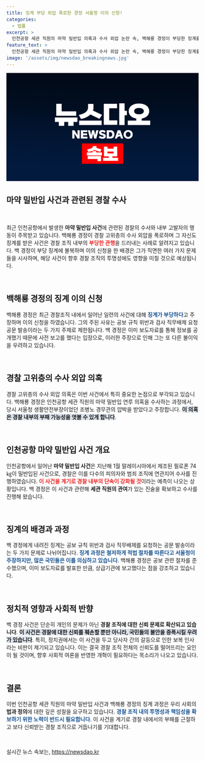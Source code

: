 ```yaml
---
title: 징계 부당 외압 폭로한 경정 서울청 이의 신청!
categories:
  - 법률
excerpt: >
  인천공항 세관 직원의 마약 밀반입 의혹과 수사 외압 논란 속, 백해룡 경정이 부당한 징계를 주장하며 이의를 제기했다. 그의 통화 내용과 사전 보고 해명은 경찰 내부의 긴장감을 더욱 고조시키고 있다. 클릭 시 전체 이야기를 확인해보세요!
feature_text: >
  인천공항 세관 직원의 마약 밀반입 의혹과 수사 외압 논란 속, 백해룡 경정이 부당한 징계를 주장하며 이의를 제기했다. 그의 통화 내용과 사전 보고 해명은 경찰 내부의 긴장감을 더욱 고조시키고 있다. 클릭 시 전체 이야기를 확인해보세요!
image: '/assets/img/newsdao_breakingnews.jpg'
---
```


<p><img src="/assets/img/newsdao_breakingnews.jpg" alt="flaretime 속보" /></p>

<h2 data-ke-size="size26">마약 밀반입 사건과 관련된 경찰 수사</h2>

<p data-ke-size="size16">&nbsp;</p>

<p>최근 인천공항에서 발생한 <b>마약 밀반입 사건</b>에 관련된 경찰의 수사와 내부 고발자의 행동이 주목받고 있습니다. 백해룡 경정이 경찰 고위층의 수사 외압을 폭로하며 그 자신도 징계를 받은 사건은 경찰 조직 내부의 <b><span style="color: #ee2323;">부당한 관행</span></b>을 드러내는 사례로 알려지고 있습니다. 백 경정이 부당 징계에 불복하며 이의 신청을 한 배경은 그가 직면한 여러 가지 문제들을 시사하며, 해당 사건이 향후 경찰 조직의 투명성에도 영향을 미칠 것으로 예상됩니다. </p>

<p data-ke-size="size16">&nbsp;</p>

<h2 data-ke-size="size26">백해룡 경정의 징계 이의 신청</h2>

<p>백해룡 경정은 최근 경찰조직 내에서 일어난 일련의 사건에 대해 <b><span style="color: #1a5490;">징계가 부당하다</span></b>고 주장하며 이의 신청을 하였습니다. 그의 주된 사유는 공보 규칙 위반과 검사 직무배제 요청 공문 발송이라는 두 가지 주제로 제한됩니다. 백 경정은 이미 보도자료를 통해 정보를 공개했기 때문에 사전 보고를 했다는 입장으로, 이러한 주장으로 인해 그는 또 다른 불이익을 우려하고 있습니다. </p>

<p data-ke-size="size16">&nbsp;</p>

<h2 data-ke-size="size26">경찰 고위층의 수사 외압 의혹</h2>

<p>경찰 고위층의 수사 외압 의혹은 이번 사건에서 특히 중요한 논점으로 부각되고 있습니다. 백해룡 경정은 인천공항 세관 직원의 마약 밀반입 연루 의혹을 수사하는 과정에서, 당시 서울청 생활안전부장이었던 조병노 경무관의 압박을 받았다고 주장합니다. <b><span style="background-color: #21538527;">이 의혹은 경찰 내부의 부패 가능성을 엿볼 수 있게 합니다</span></b>. </p>

<p data-ke-size="size16">&nbsp;</p>

<h2 data-ke-size="size26">인천공항 마약 밀반입 사건 개요</h2>

<p>인천공항에서 일어난 <b>마약 밀반입 사건</b>은 지난해 1월 말레이시아에서 제조된 필로폰 74㎏이 밀반입된 사건으로, 경찰은 이를 다수의 피의자와 범죄 조직에 연관지어 수사를 진행하였습니다. <b><span style="color: #ee2323;">이 사건을 계기로 경찰 내부의 단속이 강화될 것</span></b>이라는 예측이 나오는 상황입니다. 백 경정은 이 사건과 관련해 <b>세관 직원의 관여</b>가 있는 진술을 확보하고 수사를 진행해 왔습니다. </p>

<p data-ke-size="size16">&nbsp;</p>

<h2 data-ke-size="size26">징계의 배경과 과정</h2>

<p>백 경정에게 내려진 징계는 공보 규칙 위반과 검사 직무배제를 요청하는 공문 발송이라는 두 가지 문제로 나뉘어집니다. <b><span style="color: #1a5490;">징계 과정은 철저하게 적법 절차를 따른다고 서울청이 주장하지만, 많은 국민들은 이를 의심하고 있습니다</span></b>. 백해룡 경정은 공보 관련 절차를 준수했으며, 이미 보도자료를 발표한 만큼, 상급기관에 보고했다는 점을 강조하고 있습니다. </p>

<p data-ke-size="size16">&nbsp;</p>

<h2 data-ke-size="size26">정치적 영향과 사회적 반향</h2>

<p>백 경정 사건은 단순히 개인의 문제가 아닌 <b>경찰 조직에 대한 신뢰 문제로 확산되고 있습니다</b>. <b><span style="background-color: #21538527;">이 사건은 경찰에 대한 신뢰를 훼손할 뿐만 아니라, 국민들의 불안을 증폭시킬 우려가 있습니다</span></b>. 특히, 정치권에서는 이 사건을 두고 당사자 간의 갈등으로 인한 보복 인사라는 비판이 제기되고 있습니다. 이는 결국 경찰 조직 전체의 신뢰도를 떨어뜨리는 요인이 될 것이며, 향후 사회적 여론을 반영한 개혁이 필요하다는 목소리가 나오고 있습니다. </p>

<p data-ke-size="size16">&nbsp;</p>

<h2 data-ke-size="size26">결론</h2>

<p>이번 인천공항 세관 직원의 마약 밀반입 사건과 백해룡 경정의 징계 과정은 우리 사회의 <b>법과 정의</b>에 대한 깊은 성찰을 요구하고 있습니다. <b><span style="color: #1a5490;">경찰 조직 내의 투명성과 책임성을 확보하기 위한 노력이 반드시 필요합니다</span></b>. 이 사건을 계기로 경찰 내에서의 부패를 근절하고 보다 신뢰받는 경찰 조직으로 거듭나기를 기대합니다. </p>

<p data-ke-size="size16">&nbsp;</p>
실시간 뉴스 속보는, <a href="https://newsdao.kr" rel="dofollow">https://newsdao.kr</a>


